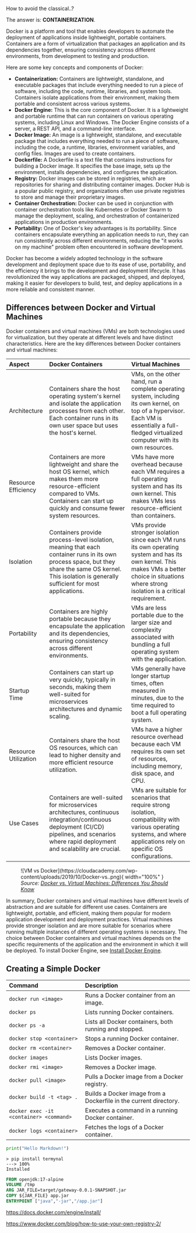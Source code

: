 
How to avoid the classical..?

The answer is: **CONTAINERIZATION**.

Docker is a platform and tool that enables developers to automate the deployment of applications inside lightweight, portable containers. Containers are a form of virtualization that packages an application and its dependencies together, ensuring consistency across different environments, from development to testing and production.

Here are some key concepts and components of Docker:

- **Containerization:** Containers are lightweight, standalone, and executable packages that include everything needed to run a piece of software, including the code, runtime, libraries, and system tools. Containers isolate applications from their environment, making them portable and consistent across various systems.
- **Docker Engine:** This is the core component of Docker. It is a lightweight and portable runtime that can run containers on various operating systems, including Linux and Windows. The Docker Engine consists of a server, a REST API, and a command-line interface.
- **Docker Image:** An image is a lightweight, standalone, and executable package that includes everything needed to run a piece of software, including the code, a runtime, libraries, environment variables, and config files. Images are used to create containers.
- **Dockerfile:** A Dockerfile is a text file that contains instructions for building a Docker image. It specifies the base image, sets up the environment, installs dependencies, and configures the application.
- **Registry:** Docker images can be stored in registries, which are repositories for sharing and distributing container images. Docker Hub is a popular public registry, and organizations often use private registries to store and manage their proprietary images.
- **Container Orchestration:** Docker can be used in conjunction with container orchestration tools like Kubernetes or Docker Swarm to manage the deployment, scaling, and orchestration of containerized applications in production environments.
- **Portability:** One of Docker's key advantages is its portability. Since containers encapsulate everything an application needs to run, they can run consistently across different environments, reducing the "it works on my machine" problem often encountered in software development.

Docker has become a widely adopted technology in the software development and deployment space due to its ease of use, portability, and the efficiency it brings to the development and deployment lifecycle. It has revolutionized the way applications are packaged, shipped, and deployed, making it easier for developers to build, test, and deploy applications in a more reliable and consistent manner.

## Differences between Docker and Virtual Machines

Docker containers and virtual machines (VMs) are both technologies used for virtualization, but they operate at different levels and have distinct characteristics. Here are the key differences between Docker containers and virtual machines:

| Aspect | Docker Containers | Virtual Machines |
|:-|:-|:-|
| Architecture | Containers share the host operating system's kernel and isolate the application processes from each other. Each container runs in its own user space but uses the host's kernel. | VMs, on the other hand, run a complete operating system, including its own kernel, on top of a hypervisor. Each VM is essentially a full-fledged virtualized computer with its own resources. |
| Resource Efficiency | Containers are more lightweight and share the host OS kernel, which makes them more resource-efficient compared to VMs. Containers can start up quickly and consume fewer system resources. | VMs have more overhead because each VM requires a full operating system and has its own kernel. This makes VMs less resource-efficient than containers. |
| Isolation | Containers provide process-level isolation, meaning that each container runs in its own process space, but they share the same OS kernel. This isolation is generally sufficient for most applications. | VMs provide stronger isolation since each VM runs its own operating system and has its own kernel. This makes VMs a better choice in situations where strong isolation is a critical requirement. |
| Portability | Containers are highly portable because they encapsulate the application and its dependencies, ensuring consistency across different environments. | VMs are less portable due to the larger size and complexity associated with bundling a full operating system with the application. |
| Startup Time | Containers can start up very quickly, typically in seconds, making them well-suited for microservices architectures and dynamic scaling. | VMs generally have longer startup times, often measured in minutes, due to the time required to boot a full operating system. |
| Resource Utilization | Containers share the host OS resources, which can lead to higher density and more efficient resource utilization. | VMs have a higher resource overhead because each VM requires its own set of resources, including memory, disk space, and CPU. |
| Use Cases | Containers are well-suited for microservices architectures, continuous integration/continuous deployment (CI/CD) pipelines, and scenarios where rapid deployment and scalability are crucial. | VMs are suitable for scenarios that require strong isolation, compatibility with various operating systems, and where applications rely on specific OS configurations. |

<figure markdown>
  ![VM vs Docker](https://cloudacademy.com/wp-content/uploads/2019/10/Docker-vs..png){ width="100%" }
  <figcaption><i>Source: <a href="https://cloudacademy.com/blog/docker-vs-virtual-machines-differences-you-should-know/" target="_blank">Docker vs. Virtual Machines: Differences You Should Know</a></i></figcaption>
</figure>

In summary, Docker containers and virtual machines have different levels of abstraction and are suitable for different use cases. Containers are lightweight, portable, and efficient, making them popular for modern application development and deployment practices. Virtual machines provide stronger isolation and are more suitable for scenarios where running multiple instances of different operating systems is necessary. The choice between Docker containers and virtual machines depends on the specific requirements of the application and the environment in which it will be deployed. To install Docker Engine, see [Install Docker Engine](https://docs.docker.com/engine/install/).

## Creating a Simple Docker

| Command | Description |
|:-|:-|
| `docker run <image>` | Runs a Docker container from an image. |
| `docker ps` | Lists running Docker containers. |
| `docker ps -a` | Lists all Docker containers, both running and stopped. |
| `docker stop <container>` | Stops a running Docker container. |
| `docker rm <container>` | Removes a Docker container. |
| `docker images` | Lists Docker images. |
| `docker rmi <image>` | Removes a Docker image. |
| `docker pull <image>` | Pulls a Docker image from a Docker registry. |
| `docker build -t <tag> .` | Builds a Docker image from a Dockerfile in the current directory. |
| `docker exec -it <container> <command>` | Executes a command in a running Docker container. |
| `docker logs <container>` | Fetches the logs of a Docker container. |

``` python exec="on"
print("Hello Markdown!")
```

<!-- termynal -->

```
> pip install termynal
---> 100%
Installed
```

``` dockerfile
FROM openjdk:17-alpine
VOLUME /tmp
ARG JAR_FILE=target/gateway-0.0.1-SNAPSHOT.jar
COPY ${JAR_FILE} app.jar
ENTRYPOINT ["java","-jar","/app.jar"]
```

[^1]: [Docker vs. Virtual Machines: Differences You Should Know](https://cloudacademy.com/blog/docker-vs-virtual-machines-differences-you-should-know/)



https://docs.docker.com/engine/install/

https://www.docker.com/blog/how-to-use-your-own-registry-2/